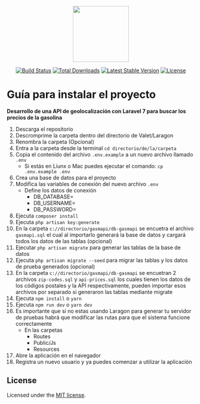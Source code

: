 <p align="center"><a href="https://laravel.com" target="_blank"><img src="https://raw.githubusercontent.com/TaynisRW/gasmapi/main/public/favicon.ico" width="150" height="150"></a></p>

<p align="center">
<a href="https://travis-ci.org/laravel/framework"><img src="https://travis-ci.org/laravel/framework.svg" alt="Build Status"></a>
<a href="https://packagist.org/packages/laravel/framework"><img src="https://poser.pugx.org/laravel/framework/d/total.svg" alt="Total Downloads"></a>
<a href="https://packagist.org/packages/laravel/framework"><img src="https://poser.pugx.org/laravel/framework/v/stable.svg" alt="Latest Stable Version"></a>
<a href="https://packagist.org/packages/laravel/framework"><img src="https://poser.pugx.org/laravel/framework/license.svg" alt="License"></a>
</p>

# Guía para instalar el proyecto
**Desarrollo de una API de geolocalización con Laravel 7 para buscar los precios de la gasolina**

1. Descarga el repositorio
2. Descromprime la carpeta dentro del directorio de Valet/Laragon
3. Renombra la carpeta (Opcional) 
4. Entra a la carpeta desde la terminal `cd directorio/de/la/carpeta`
5. Copia el contenido del archivo `.env.example` a un nuevo archivo llamado `.env`
    * Si estás en Liunx o Mac puedes ejecutar el comando: `cp .env.example .env`
6. Crea una base de datos para el proyecto
7. Modifica las variables de conexión del nuevo archivo `.env` 
    * Define los datos de conexión 
        * DB_DATABASE=
        * DB_USERNAME=
        * DB_PASSWORD=
8. Ejecuta `composer install`
9. Ejecuta `php artisan key:generate`
10. En la carpeta `c://directorio/gasmapi/db-gasmapi` se encuetra el archivo `gasmapi.sql` el cual al importarlo generará la base de datos y cargará todos los datos de las tablas (opcional)
11. Ejecutar `php artisan migrate` para generar las tablas de la base de datos
12. Ejecuta  `php artisan migrate --seed` para migrar las tablas y los datos de prueba generados (opcional)
13. En la carpeta `c://directorio/gasmapi/db-gasmapi` se encuetran 2 archivos `zip-codes.sql` y `api-prices.sql` los cuales tienen los datos de los códigos postales y la API respectivamente, pueden importar esos archivos por separado si generaron las tablas mediante migrate
14. Ejecuta `npm install` o `yarn`
15. Ejecuta `npm run dev` o `yarn dev`
16. Es importante que si no estas usando Laragon para generar tu servidor de pruebas habrá que modificar las rutas para que el sistema funcione correctamente
    * En las carpetas
        * Routes
        * Public/Js
        * Resources
17. Abre la aplicación en el navegador
18. Registra un nuevo usuario y ya puedes comenzar a utilizar la aplicación

## License
Licensed under the [MIT license](https://opensource.org/licenses/MIT).
